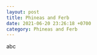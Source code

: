 ```yaml
---
layout: post
title: Phineas and Ferb
date: 2021-06-20 23:26:18 +0700
category: Phineas and Ferb
---
```


abc
